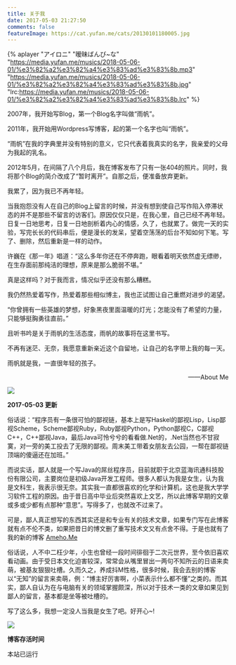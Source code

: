 ```yaml
---
title: 关于我
date: 2017-05-03 21:27:50
comments: false
featureImage: https://cat.yufan.me/cats/20130101180005.jpg
---
```


{% aplayer "アイロニ" "暧昧ばんび~な" "https://media.yufan.me/musics/2018-05-06-01/%e3%82%a2%e3%82%a4%e3%83%ad%e3%83%8b.mp3" "https://media.yufan.me/musics/2018-05-06-01/%e3%82%a2%e3%82%a4%e3%83%ad%e3%83%8b.jpg" "lrc:https://media.yufan.me/musics/2018-05-06-01/%e3%82%a2%e3%82%a4%e3%83%ad%e3%83%8b.lrc" %}

2007年，我开始写Blog，第一个Blog名字叫做“雨帆”。

2011年，我开始用Wordpress写博客，起的第一个名字也叫“雨帆”。

“雨帆”在我的字典里并没有特别的意义，它只代表着我真实的名字，我亲爱的父母为我起的乳名。

2012年5月，在间隔了八个月后，我在博客发布了只有一张404的照片。同时，我将那个Blog的简介改成了“暂时离开”。自那之后，便准备放弃更新。

我累了，因为我已不再年轻。

当我抱怨没有人在自己的Blog上留言的时候，并没有想到使自己写作陷入停滞状态的并不是那些不留言的访客们。原因仅仅只是，在我心里，自己已经不再年轻。日复一日地思考，日复一日地剖析着内心的情感，久了，也就累了。做完一天的实验，写完长长的代码串后，便是漫长的发呆，望着空荡荡的后台不知如何下笔。写了、删除，然后重新是一样的动作。

许巍在《那一年》唱道：“这么多年你还在不停奔跑，眼看着明天依然虚无缥缈，在生存面前那纯洁的理想，原来是那么脆弱不堪。”

真是这样吗？对于我而言，情况似乎还没有那么糟糕。

我仍然热爱着写作，热爱着那些相似博主，我也正试图让自己重燃对进步的渴望。

“你曾拥有一些英雄的梦想，好象黑夜里面温暖的灯光；怎能没有了希望的力量，只能够挺胸勇往直前。”

且听书吟是关于雨帆的生活态度，雨帆的故事将在这里书写。

不再有迷茫、无奈，我愿意重新亲近这个自留地，让自己的名字带上我的每一天。

雨帆就是我，一直很年轻的孩子。

<p style="text-align: right;">——About Me</p>

![](https://cat.yufan.me/cats/2017-05-03-IMG_0679.JPG)

**2017-05-03 更新**

俗话说：“程序员有一条很可怕的鄙视链，基本上是写Haskel的鄙视Lisp，Lisp鄙视Scheme，Scheme鄙视Ruby，Ruby鄙视Python，Python鄙视C，C鄙视C++，C++鄙视Java，最后Java可怜兮兮的看看做.Net的，.Net当然也不甘寂寞，对一旁的美工投去了无限的鄙视。周末美工带着女朋友去公园，一帮在鄙视链顶端的傻逼还在加班。”

而说实话，鄙人就是一个写Java的屌丝程序员，目前就职于北京蓝海讯通科技股份有限公司，主要岗位是初级Java开发工程师。很多人都认为我是女生，认为我是文科生，我表示很无奈。其实我一直都很喜欢的化学和计算机，这也是我大学学习软件工程的原因。由于昔日高中毕业后突然喜欢上文艺，所以此博客早期的文章或多或少都有点那种“意思”。写得多了，也就改不过来了。

可是，鄙人真正想写的东西其实还是和专业有关的技术文章，如果专门写在此博客就有点不伦不类，如果把昔日的博文删了重写技术文又有点舍不得。于是也就有了我的新的博客 [Ameho.Me](https://ameho.me/)

俗话说，人不中二枉少年，小生也曾经一段时间徘徊于二次元世界，至今依旧喜欢看动画。由于受日本文化迫害较深，常常会从嘴里冒出一两句不知所云的日语来卖萌，被基友狠狠吐槽。久而久之，养成抖M性格，很多时候，我会去别的博客以“无知”的留言来卖萌，例：“博主好厉害啊，小菜表示什么都不懂”之类的。而其实，鄙人自认为在与电脑有关的领域掌握颇深，所以对于技术一类的文章如果见到鄙人的留言，基本都是坐等被吐槽的。

写了这么多，我想一定没人当我是女生了吧。好开心~!

![](https://cat.yufan.me/cats/2017-05-03-IMG_0163.JPG)

**博客存活时间**

<script>function secondToDate(second){if(!second){return 0}var time=new Array(0,0,0,0,0);if(second>=365*24*3600){time[0]=parseInt(second/(365*24*3600));second%=365*24*3600}if(second>=24*3600){time[1]=parseInt(second/(24*3600));second%=24*3600}if(second>=3600){time[2]=parseInt(second/3600);second%=3600}if(second>=60){time[3]=parseInt(second/60);second%=60}if(second>0){time[4]=second}return time};function setTime(){var create_time=Math.round(new Date(Date.UTC(2011,09,05,20,14,19)).getTime()/1000);var timestamp=Math.round((new Date().getTime()+8*60*60*1000)/1000);currentTime=secondToDate((timestamp-create_time));currentTimeHtml=currentTime[0]+'年'+currentTime[1]+'天'+currentTime[2]+'时'+currentTime[3]+'分'+currentTime[4]+'秒';document.getElementById("htmer_time").innerHTML=currentTimeHtml}setInterval(setTime,1000);</script>

本站已运行 **<span class="sidebar-badge" id="htmer_time"></span>**